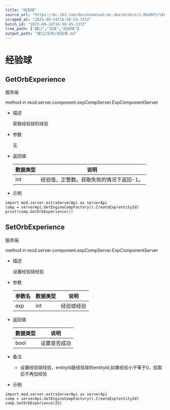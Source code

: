 ```yaml
---
title: "经验球"
source_url: "https://mc.163.com/dev/mcmanual/mc-dev/mcdocs/1-ModAPI/%E6%8E%A5%E5%8F%A3/%E5%AE%9E%E4%BD%93/%E7%BB%8F%E9%AA%8C%E7%90%83.html"
scraped_at: "2025-09-24T16:50:54.315Z"
batch_id: "2025-09-24T16-50-45-237Z"
tree_path: ["接口","实体","经验球"]
output_path: "接口/实体/经验球.md"
---
```


#  经验球

##  GetOrbExperience

服务端

method in mod.server.component.expCompServer.ExpComponentServer

*   描述
    
    获取经验球的经验
    
*   参数
    
    无
    
*   返回值
    
    | 数据类型 | 说明 |
    | --- | --- |
    | int | 经验值，正整数。获取失败的情况下返回-1。 |
    
*   示例
    

```
import mod.server.extraServerApi as serverApi
comp = serverApi.GetEngineCompFactory().CreateExp(entityId)
print(comp.GetOrbExperience())

```

##  SetOrbExperience

服务端

method in mod.server.component.expCompServer.ExpComponentServer

*   描述
    
    设置经验球经验
    
*   参数
    
    | 参数名 | 数据类型 | 说明 |
    | --- | --- | --- |
    | exp | int | 经验球经验 |
    
*   返回值
    
    | 数据类型 | 说明 |
    | --- | --- |
    | bool | 设置是否成功 |
    
*   备注
    
    *   设置经验球经验，entityId是经验球的entityId,如果经验小于等于0，拾取后不再加经验
*   示例
    

```
import mod.server.extraServerApi as serverApi
comp = serverApi.GetEngineCompFactory().CreateExp(entityId)
comp.SetOrbExperience(25)

```